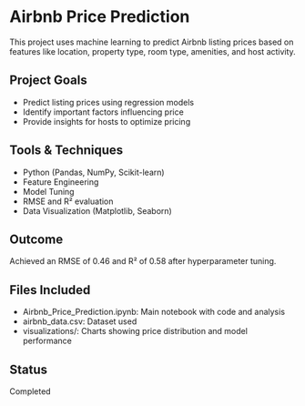 # Airbnb Price Prediction

This project uses machine learning to predict Airbnb listing prices based on features like location, property type, room type, amenities, and host activity.

## Project Goals
- Predict listing prices using regression models
- Identify important factors influencing price
- Provide insights for hosts to optimize pricing

## Tools & Techniques
- Python (Pandas, NumPy, Scikit-learn)
- Feature Engineering
- Model Tuning
- RMSE and R² evaluation
- Data Visualization (Matplotlib, Seaborn)

## Outcome
Achieved an RMSE of 0.46 and R² of 0.58 after hyperparameter tuning.

## Files Included
- Airbnb_Price_Prediction.ipynb: Main notebook with code and analysis
- airbnb_data.csv: Dataset used
- visualizations/: Charts showing price distribution and model performance

## Status
Completed
